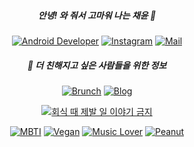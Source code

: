 <div align=center>
  
##### 안녕! 와 줘서 고마워 나는 채윤 🌊
  
  [![Android Developer](https://img.shields.io/badge/-Android%20Developer-3DDC84?style=flat-square&logo=Android&logoColor=white)](https://www.linkedin.com/in/seong-yun-byeon-8183a8113/) [![Instagram](https://img.shields.io/badge/Instagram-E4405F?style=flat-square&logo=instagram&logoColor=white&link=https://www.instagram.com/chaeniiz)](https://www.instagram.com/chaeniiz) [![Mail](https://img.shields.io/badge/-Mail-FFCD00?&logo=kakao&logoColor=white&style=flat-square&link=mailto:chaeniiz@kakao.com)](mailto:chaeniiz@kakao.com)

  ##### 🌊 더 친해지고 싶은 사람들을 위한 정보

 [![Brunch](https://img.shields.io/badge/-(개발%20이야기는%20없는)%20Brunch-e4e4e4?style=flat-square)](https://brunch.co.kr/@chaeniiz) [![Blog](https://img.shields.io/badge/-(개발%20이야기는%20없는)%20Blog-3d6112?style=flat-square)](https://chaeniiz.com) 
  
  [![회식 때 제발 일 이야기 금지](http://img.shields.io/badge/-😭%20우리진짜회식할때는제발일이야기안하면안될까요%20모임%20회장-84dcd5?style=flat-square)](https://github.com/chaeniiz/chaeniiz/blob/main/do-not-work-at-hoesik-recruit.md)
  
[![MBTI](http://img.shields.io/badge/-🥰%20ENFJ-e0faf3?style=flat-square)](https://www.16personalities.com/ko/성격유형-enfj) [![Vegan](http://img.shields.io/badge/-🌱%20Vegan-eeffdc?style=flat-square)](https://ko.wikipedia.org/wiki/비거니즘) [![Music Lover](http://img.shields.io/badge/-🎶%20Music%20Lover-f6ff00?style=flat-square)](https://youtube.com/playlist?list=PLpvzPo7KbWgC0gjsYFLlsjKy3KGcXLG76) [![Peanut](http://img.shields.io/badge/-🥜%20땅콩이%20반려%20중-614212?style=flat-square)](https://im7.ezgif.com/tmp/ezgif-7-67fc7a44bb46.gif)

</div>

